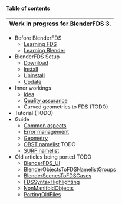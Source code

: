 #### Table of contents ####

|**Work in progress** for BlenderFDS 3. |
|:--------------------------------------|

  * Before BlenderFDS
    * [Learning FDS](Before_LearningFDS.md)
    * [Learning Blender](Before_LearningBlender.md)
  * BlenderFDS Setup
    * [Download](Setup_Download.md)
    * [Install](Setup_Install.md)
    * [Uninstall](Setup_Uninstall.md)
    * [Update](Setup_Update.md)
  * Inner workings
    * [Idea](Inner_Idea.md)
    * [Quality assurance](Inner_SQA.md)
    * Curved geometries to FDS (TODO)
  * Tutorial (TODO)
  * Guide
    * [Common aspects](Guide_Common.md)
    * [Error management](Guide_Error.md)
    * [Geometry](Guide_Geometry.md)
    * [OBST namelist](Guide_OBST.md) TODO
    * [SURF namelist](Guide_SURF.md)
  * Old articles being ported TODO
    * [BlenderFDS\_UI](BlenderFDS_UI.md)
    * [BlenderObjectsToFDSNamelistGroups](BlenderObjectsToFDSNamelistGroups.md)
    * [BlenderScenesToFDSCases](BlenderScenesToFDSCases.md)
    * [FDSSyntaxHighlighting](FDSSyntaxHighlighting.md)
    * [NonManifoldObjects](NonManifoldObjects.md)
    * [PortingOldFiles](PortingOldFiles.md)